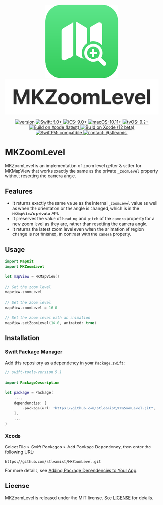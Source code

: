 <p align="center">
    <img src="/Docs/Images/MKZoomLevel-Icon.svg">
    <img src="/Docs/Images/MKZoomLevel-Logotype.svg">
</p>

<p align="center">
    <a href="https://github.com/stleamist/MKZoomLevel/releases/latest">
        <img src="https://img.shields.io/github/v/tag/stleamist/MKZoomLevel?label=version&labelColor=303840" alt="version">
    </a>
    <a href="https://swift.org/">
        <img src="https://img.shields.io/badge/Swift-5.0+-F05138?labelColor=303840" alt="Swift: 5.0+">
    </a>
    <a href="https://www.apple.com/ios/">
        <img src="https://img.shields.io/badge/iOS-9.0+-007AFF?labelColor=303840" alt="iOS: 9.0+">
    </a>
    <a href="https://www.apple.com/macos/">
        <img src="https://img.shields.io/badge/macOS-10.11+-007AFF?labelColor=303840" alt="macOS: 10.11+">
    </a>
    <a href="https://developer.apple.com/tvos/">
        <img src="https://img.shields.io/badge/tvOS-9.2+-007AFF?labelColor=303840" alt="tvOS: 9.2+">
    </a>
    <br>
    <a href="https://github.com/stleamist/MKZoomLevel/actions?query=workflow%3A%22Build+on+Xcode+%28latest%29%22">
        <img src="https://github.com/stleamist/MKZoomLevel/workflows/Build%20on%20Xcode%20(latest)/badge.svg" alt="Build on Xcode (latest)">
    </a>
    <a href="https://github.com/stleamist/MKZoomLevel/actions?query=workflow%3A%22Build+on+Xcode+%2812+beta%29%22">
        <img src="https://github.com/stleamist/MKZoomLevel/workflows/Build%20on%20Xcode%20(12%20beta)/badge.svg" alt="Build on Xcode (12 beta)">
    </a>
    <br>
    <a href="https://swift.org/package-manager/">
        <img src="https://img.shields.io/badge/SwiftPM-compatible-29CC52?labelColor=303840" alt="SwiftPM: compatible">
    </a>
    <a href="https://twitter.com/stleamist">
        <img src="https://img.shields.io/badge/contact-@stleamist-1DA1F2?labelColor=303840" alt="contact: @stleamist">
    </a>
</p>

# MKZoomLevel
MKZoomLevel is an implementation of zoom level getter & setter for MKMapView that works exactly the same as the private `_zoomLevel` property without resetting the camera angle.

## Features
- It returns exactly the same value as the internal `_zoomLevel` value as well as when the orientation or the angle is changed, which is in the `MKMapView`’s private API.
- It preserves the value of `heading` and `pitch` of the `camera` property for a new zoom level as they are, rather than resetting the camera angle.
- It returns the latest zoom level even when the animation of region change is not finished, in contrast with the `camera` property.

## Usage
```swift
import MapKit
import MKZoomLevel

let mapView = MKMapView()

// Get the zoom level
mapView.zoomLevel

// Set the zoom level
mapView.zoomLevel = 16.0

// Set the zoom level with an animation
mapView.setZoomLevel(16.0, animated: true)
```

## Installation
### Swift Package Manager
Add this repository as a dependency in your [`Package.swift`](https://developer.apple.com/documentation/swift_packages/package):

```swift
// swift-tools-version:5.1

import PackageDescription

let package = Package(
    ...,
    dependencies: [
        .package(url: "https://github.com/stleamist/MKZoomLevel.git", .upToNextMajor(from: "1.0.0"))
    ],
    ...
)
```

### Xcode
Select File \> Swift Packages \> Add Package Dependency, then enter the following URL:

```
https://github.com/stleamist/MKZoomLevel.git
```

For more details, see [Adding Package Dependencies to Your App](https://developer.apple.com/documentation/xcode/adding_package_dependencies_to_your_app).

## License
MKZoomLevel is released under the MIT license. See [LICENSE](/LICENSE) for details.
